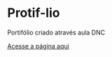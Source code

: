 # Protif-lio
Portifólio criado através aula DNC

[Acesse a página aqui](https://luizvictorino.github.io/Protif-lio/)
